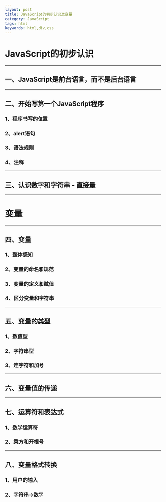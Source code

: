 ```yaml
---
layout: post
title: JavaScript的初步认识及变量
category: JavaScript
tags: html
keywords: html,div,css
--- 
```

# JavaScript的初步认识  
--------
## 一、JavaScript是前台语言，而不是后台语言    
-------------
## 二、开始写第一个JavaScript程序  
### 1、程序书写的位置  
### 2、alert语句  
### 3、语法规则  
### 4、注释  
-----------
## 三、认识数字和字符串 - 直接量  
----------------
# 变量
-----------
## 四、变量  
### 1、整体感知
### 2、变量的命名和规范
### 3、变量的定义和赋值
### 4、区分变量和字符串
-----------------------
## 五、变量的类型
### 1、数值型
### 2、字符串型
### 3、连字符和加号
-------------
## 六、变量值的传递  
-----------------
## 七、运算符和表达式  
### 1、数学运算符
### 2、乘方和开根号
-------------  
## 八、变量格式转换
### 1、用户的输入
### 2、字符串→数字